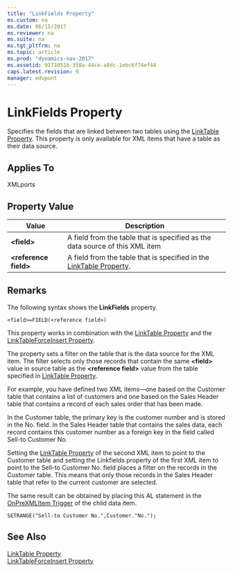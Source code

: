 ```yaml
---
title: "LinkFields Property"
ms.custom: na
ms.date: 06/15/2017
ms.reviewer: na
ms.suite: na
ms.tgt_pltfrm: na
ms.topic: article
ms.prod: "dynamics-nav-2017"
ms.assetid: 9171051b-358a-44ce-a8dc-1ebc6f74ef44
caps.latest.revision: 9
manager: edupont
---
```

# LinkFields Property
Specifies the fields that are linked between two tables using the [LinkTable Property](devenv-linktable-property.md). This property is only available for XML items that have a table as their data source.  
  
## Applies To  
 XMLports  
  
## Property Value  
  
|**Value**|**Description**|  
|---------------|---------------------|  
|**\<field>**|A field from the table that is specified as the data source of this XML item|  
|**\<reference field>**|A field from the table that is specified in the [LinkTable Property](devenv-linktable-property.md).|  
  
## Remarks  
 The following syntax shows the **LinkFields** property.  
  
```  
<field>=FIELD(<reference field>)   
```  
  
 This property works in combination with the [LinkTable Property](devenv-linktable-property.md) and the [LinkTableForceInsert Property](devenv-linktableforceinsert-property.md).  
  
 The property sets a filter on the table that is the data source for the XML item. The filter selects only those records that contain the same **\<field>** value in source table as the **\<reference field>** value from the table specified in [LinkTable Property](devenv-linktable-property.md).  
  
 For example, you have defined two XML items—one based on the Customer table that contains a list of customers and one based on the Sales Header table that contains a record of each sales order that has been made.  
  
 In the Customer table, the primary key is the customer number and is stored in the No. field. In the Sales Header table that contains the sales data, each record contains this customer number as a foreign key in the field called Sell-to Customer No.  
  
 Setting the [LinkTable Property](devenv-linktable-property.md) of the second XML item to point to the Customer table and setting the Linkfields property of the first XML item to point to the Sell-to Customer No. field places a filter on the records in the Customer table. This means that only those records in the Sales Header table that refer to the current customer are selected.  
  
 The same result can be obtained by placing this AL statement in the [OnPreXMLItem Trigger](../triggers/devenv-onprexmlitem-trigger.md) of the child data item.  
  
```  
SETRANGE("Sell-to Customer No.",Customer."No.");  
```  
  
## See Also  
 [LinkTable Property](devenv-linktable-property.md)   
 [LinkTableForceInsert Property](devenv-linktableforceinsert-property.md)